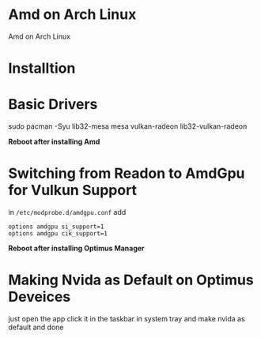 # Amd on Arch Linux
 Amd on Arch Linux


# Installtion


# Basic Drivers


sudo pacman -Syu lib32-mesa mesa vulkan-radeon lib32-vulkan-radeon


**Reboot after installing Amd**


# Switching from Readon to AmdGpu for Vulkun Support



in `/etc/modprobe.d/amdgpu.conf` add
```
options amdgpu si_support=1
options amdgpu cik_support=1
```


**Reboot after installing Optimus Manager**


# Making Nvida as Default on Optimus Deveices


just open the app click it in the taskbar in system tray and make nvida as default and done

